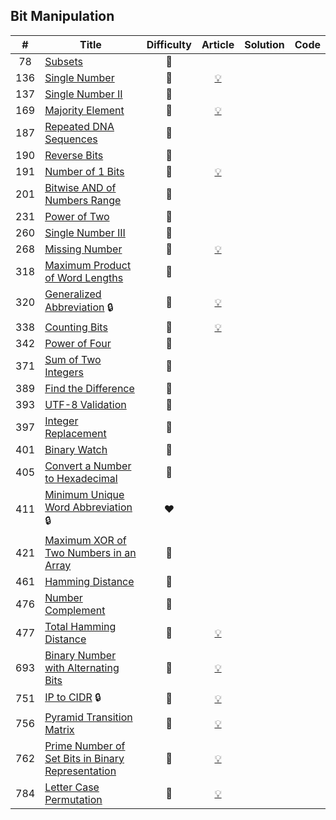 
## Bit Manipulation

|#|Title|Difficulty|Article|Solution|Code|
|:---:|---|:---:|:---:|:---:|:---:|
|78|[Subsets](https://leetcode.com/problems/subsets) |🧡||||
|136|[Single Number](https://leetcode.com/problems/single-number) |💚|[💡](https://leetcode.com/articles/single-number)|||
|137|[Single Number II](https://leetcode.com/problems/single-number-ii) |🧡||||
|169|[Majority Element](https://leetcode.com/problems/majority-element) |💚|[💡](https://leetcode.com/articles/majority-element)|||
|187|[Repeated DNA Sequences](https://leetcode.com/problems/repeated-dna-sequences) |🧡||||
|190|[Reverse Bits](https://leetcode.com/problems/reverse-bits) |💚||||
|191|[Number of 1 Bits](https://leetcode.com/problems/number-of-1-bits) |💚|[💡](https://leetcode.com/articles/number-1-bits)|||
|201|[Bitwise AND of Numbers Range](https://leetcode.com/problems/bitwise-and-of-numbers-range) |🧡||||
|231|[Power of Two](https://leetcode.com/problems/power-of-two) |💚||||
|260|[Single Number III](https://leetcode.com/problems/single-number-iii) |🧡||||
|268|[Missing Number](https://leetcode.com/problems/missing-number) |💚|[💡](https://leetcode.com/articles/missing-number)|||
|318|[Maximum Product of Word Lengths](https://leetcode.com/problems/maximum-product-of-word-lengths) |🧡||||
|320|[Generalized Abbreviation](https://leetcode.com/problems/generalized-abbreviation) 🔒|🧡|[💡](https://leetcode.com/articles/generalized-abbreviation)|||
|338|[Counting Bits](https://leetcode.com/problems/counting-bits) |🧡|[💡](https://leetcode.com/articles/counting-bits)|||
|342|[Power of Four](https://leetcode.com/problems/power-of-four) |💚||||
|371|[Sum of Two Integers](https://leetcode.com/problems/sum-of-two-integers) |💚||||
|389|[Find the Difference](https://leetcode.com/problems/find-the-difference) |💚||||
|393|[UTF-8 Validation](https://leetcode.com/problems/utf-8-validation) |🧡||||
|397|[Integer Replacement](https://leetcode.com/problems/integer-replacement) |🧡||||
|401|[Binary Watch](https://leetcode.com/problems/binary-watch) |💚||||
|405|[Convert a Number to Hexadecimal](https://leetcode.com/problems/convert-a-number-to-hexadecimal) |💚||||
|411|[Minimum Unique Word Abbreviation](https://leetcode.com/problems/minimum-unique-word-abbreviation) 🔒|❤️||||
|421|[Maximum XOR of Two Numbers in an Array](https://leetcode.com/problems/maximum-xor-of-two-numbers-in-an-array) |🧡||||
|461|[Hamming Distance](https://leetcode.com/problems/hamming-distance) |💚||||
|476|[Number Complement](https://leetcode.com/problems/number-complement) |💚||||
|477|[Total Hamming Distance](https://leetcode.com/problems/total-hamming-distance) |🧡|[💡](https://leetcode.com/articles/total-hamming-distance)|||
|693|[Binary Number with Alternating Bits](https://leetcode.com/problems/binary-number-with-alternating-bits) |💚|[💡](https://leetcode.com/articles/binary-number-with-alternating-bits)|||
|751|[IP to CIDR](https://leetcode.com/problems/ip-to-cidr) 🔒|💚|[💡](https://leetcode.com/articles/ip-to-cidr)|||
|756|[Pyramid Transition Matrix](https://leetcode.com/problems/pyramid-transition-matrix) |🧡|[💡](https://leetcode.com/articles/pyramid-transition-matrix)|||
|762|[Prime Number of Set Bits in Binary Representation](https://leetcode.com/problems/prime-number-of-set-bits-in-binary-representation) |💚|[💡](https://leetcode.com/articles/prime-number-of-set-bits-in-binary-representation)|||
|784|[Letter Case Permutation](https://leetcode.com/problems/letter-case-permutation) |💚|[💡](https://leetcode.com/articles/letter-case-permutation)|||

